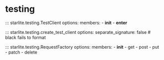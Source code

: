 # testing

::: starlite.testing.TestClient
    options:
        members:
            - __init__
            - __enter__

::: starlite.testing.create_test_client
    options:
        separate_signature: false  # black fails to format

::: starlite.testing.RequestFactory
    options:
        members:
            - __init__
            - get
            - post
            - put
            - patch
            - delete
